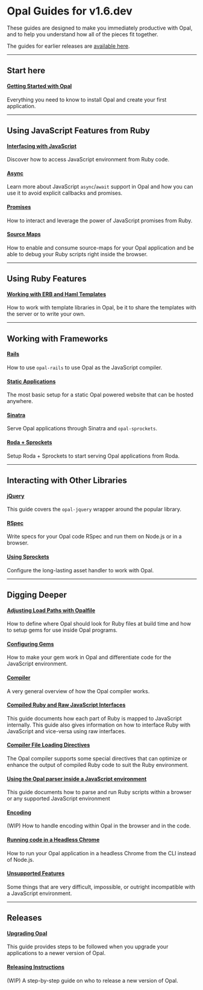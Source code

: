 # Opal Guides for v1.6.dev

These guides are designed to make you immediately productive with Opal, and to help you understand how all of the pieces fit together.

The guides for earlier releases are [available here](/docs).

---

## Start here

#### [Getting Started with Opal](getting_started.html)

Everything you need to know to install Opal and create your first application.

---

## Using JavaScript Features from Ruby

#### [Interfacing with JavaScript](js_interface.html)

Discover how to access JavaScript environment from Ruby code.

#### [Async](async.html)

Learn more about JavaScript `async`/`await` support in Opal and how you can use it to avoid explicit callbacks and promises.

#### [Promises](promises.html)

How to interact and leverage the power of JavaScript promises from Ruby.

#### [Source Maps](source_maps.html)

How to enable and consume source-maps for your Opal application and be able to debug your Ruby scripts right inside the browser.

---

## Using Ruby Features

#### [Working with ERB and Haml Templates](templates.html)

How to work with template libraries in Opal, be it to share the templates with the server or to write your own.

---

## Working with Frameworks

#### [Rails](rails.html)

How to use `opal-rails` to use Opal as the JavaScript compiler.

#### [Static Applications](static_applications.html)

The most basic setup for a static Opal powered website that can be hosted anywhere.

#### [Sinatra](sinatra.html)

Serve Opal applications through Sinatra and `opal-sprockets`.

#### [Roda + Sprockets](roda-sprockets.html)

Setup Roda + Sprockets to start serving Opal applications from Roda.

---

## Interacting with Other Libraries

#### [jQuery](jquery.html)

This guide covers the `opal-jquery` wrapper around the popular library.

#### [RSpec](rspec.html)

Write specs for your Opal code RSpec and run them on Node.js or in a browser.

#### [Using Sprockets](using_sprockets.html)

Configure the long-lasting asset handler to work with Opal.

---

## Digging Deeper

#### [Adjusting Load Paths with Opalfile](opalfile.html)

How to define where Opal should look for Ruby files at build time and how to setup gems for use inside Opal programs.

#### [Configuring Gems](configuring_gems.html)

How to make your gem work in Opal and differentiate code for the JavaScript environment.

#### [Compiler](compiler.html)

A very general overview of how the Opal compiler works.

#### [Compiled Ruby and Raw JavaScript Interfaces](compiled_ruby.html)

This guide documents how each part of Ruby is mapped to JavaScript internally. This guide also gives
information on how to interface Ruby with JavaScript and vice-versa using raw interfaces.

#### [Compiler File Loading Directives](compiler_directives.html)

The Opal compiler supports some special directives that can optimize or
enhance the output of compiled Ruby code to suit the Ruby environment.

#### [Using the Opal parser inside a JavaScript environment](opal_parser.html)

This guide documents how to parse and run Ruby scripts within a browser or any supported JavaScript environment

#### [Encoding](encoding.html)

(WIP) How to handle encoding within Opal in the browser and in the code.

#### [Running code in a Headless Chrome](headless_chrome.html)

How to run your Opal application in a headless Chrome from the CLI instead of Node.js.

#### [Unsupported Features](unsupported_features.html)

Some things that are very difficult, impossible, or outright incompatible with a JavaScript environment.

---

## Releases

#### [Upgrading Opal](upgrading.html)

This guide provides steps to be followed when you upgrade your applications to a newer version of Opal.

#### [Releasing Instructions](releasing.html)

(WIP) A step-by-step guide on who to release a new version of Opal.

